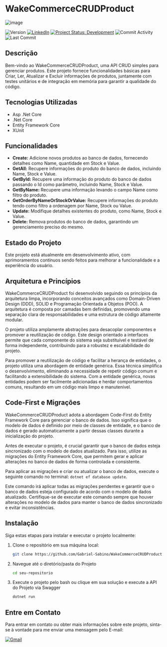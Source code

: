 # WakeCommerceCRUDProduct
![image](https://github.com/Gabriel-Sabino/WakeCommerceCRUDProduct/assets/71478369/a04b19fc-7720-45bd-937c-3c8ec00c0de0)

![Version](https://img.shields.io/badge/Version%201.0-8A2BE2)
[![LinkedIn](https://img.shields.io/badge/Linkedin-blue)](https://www.linkedin.com/in/gabriel-sabino1/)
[![Project Status: Development](https://img.shields.io/badge/Project%20Status-Development-orange)](https://github.com/Gabriel-Sabino/WakeCommerceCRUDProduct)
![Commit Activity](https://img.shields.io/github/commit-activity/t/Gabriel-Sabino/WakeCommerceCRUDProduct?color=darkgreen)
![Last Commit](https://img.shields.io/github/last-commit/Gabriel-Sabino/WakeCommerceCRUDProduct?color=yellow)

## Descrição

Bem-vindo ao WakeCommerceCRUDProduct, uma API CRUD simples para gerenciar produtos. Este projeto fornece funcionalidades básicas para Criar, Ler, Atualizar e Excluir informações de produtos, juntamente com testes unitários e de integração em memória para garantir a qualidade do código.


## Tecnologias Utilizadas

- Asp .Net Core
- .Net Core
- Entity Framework Core
- XUnit

## Funcionalidades

- **Create:** Adicione novos produtos ao banco de dados, fornecendo detalhes como Name, quantidade em Stock e Value.
- **GetAll:** Recupere informações do produto do banco de dados, incluindo Name, Stock e Value.
- **GetById:** Recupere uma informação do produto do banco de dados passando o Id como parâmetro, incluindo Name, Stock e Value.
- **GetByName:** Recupere uma informação levando o campo Name como filtro do produto.
- **GetOrderByNameOrStockOrValue:** Recupere informações do produto tendo como filtro a ordenagem por Name, Stock ou Value.
- **Update:** Modifique detalhes existentes do produto, como Name, Stock e Value.
- **Delete:** Remova produtos do banco de dados, garantindo um gerenciamento preciso do mesmo.

## Estado do Projeto

Este projeto está atualmente em desenvolvimento ativo, com aprimoramentos contínuos sendo feitos para melhorar a funcionalidade e a experiência do usuário.

## Arquitetura e Princípios

WakeCommerceCRUDProduct foi desenvolvido seguindo os princípios da arquitetura limpa, incorporando conceitos avançados como Domain-Driven Design (DDD), SOLID e Programação Orientada a Objetos (POO). A arquitetura é composta por camadas bem definidas, promovendo uma separação clara de responsabilidades e uma estrutura de código altamente modular.

O projeto utiliza amplamente abstrações para desacoplar componentes e promover a reutilização de código. Este design orientado a interfaces permite que cada componente do sistema seja substituível e testável de forma independente, contribuindo para a robustez e escalabilidade do projeto.

Para promover a reutilização de código e facilitar a herança de entidades, o projeto utiliza uma abordagem de entidade genérica. Essa técnica simplifica o desenvolvimento, eliminando a necessidade de repetir código comum e facilitando a extensibilidade do sistema. Com a entidade genérica, novas entidades podem ser facilmente adicionadas e herdar comportamentos comuns, resultando em um código mais limpo e manutenível.

## Code-First e Migrações

WakeCommerceCRUDProduct adota a abordagem Code-First do Entity Framework Core para gerenciar o banco de dados. Isso significa que o modelo de dados é definido por meio de classes de entidade, e o banco de dados é gerado automaticamente a partir dessas classes durante a inicialização do projeto.

Antes de executar o projeto, é crucial garantir que o banco de dados esteja sincronizado com o modelo de dados atualizado. Para isso, utilize as migrações do Entity Framework Core, que permitem gerar e aplicar alterações no banco de dados de forma controlada e consistente.

Para aplicar as migrações e criar ou atualizar o banco de dados, execute o seguinte comando no terminal: `dotnet ef database update`.

Este comando irá aplicar todas as migrações pendentes e garantir que o banco de dados esteja configurado de acordo com o modelo de dados atualizado. Certifique-se de executar este comando sempre que houver alterações no modelo de dados para manter o banco de dados sincronizado e evitar inconsistências.

## Instalação

Siga estas etapas para instalar e executar o projeto localmente:

1. Clone o repositório em sua máquina local:
   ```bash
   git clone https://github.com/Gabriel-Sabino/WakeCommerceCRUDProduct.git
   ```
2. Navegue até o diretório/pasta do Projeto 
   ```bash
   cd seu-repositorio

4. Execute o projeto pelo bash ou clique em sua solução e execute a API do Projeto via Swagger
   ```bash
   dotnet run

## Entre em Contato

Para entrar em contato ou obter mais informações sobre este projeto, sinta-se à vontade para me enviar uma mensagem pelo E-mail:

[![Gmail](https://img.shields.io/badge/Gmail-Message-blue)](mailto:gabrielsabino1505@gmail.com)
